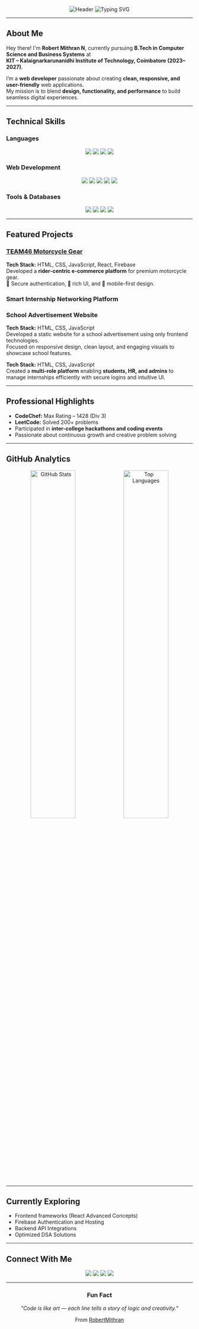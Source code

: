 
<div align="center">

<img src="https://capsule-render.vercel.app/api?type=rounded&height=300&color=112240&text=ROBERT%20MITHRAN&textBg=false&animation=twinkling&fontColor=3b82f6&fontAlign=50&rotate=0" alt="Header" />

<img src="https://readme-typing-svg.herokuapp.com?font=Fira+Code&size=22&duration=2500&pause=800&color=3B82F6&center=true&vCenter=true&width=650&lines=Creative+and+Curious+Developer;Turning+Ideas+into+Interactive+Experiences;Learning+and+Building+Every+Day;DSA+Problem+Solver" alt="Typing SVG" />

</div>

---

## About Me

Hey there! I'm **Robert Mithran N**, currently pursuing **B.Tech in Computer Science and Business Systems** at  
**KIT – Kalaignarkarunanidhi Institute of Technology, Coimbatore (2023–2027)**.

I’m a **web developer** passionate about creating **clean, responsive, and user-friendly** web applications.  
My mission is to blend **design, functionality, and performance** to build seamless digital experiences.

---

## Technical Skills

### Languages  
<p align="center">
  <img src="https://img.shields.io/badge/C++-1E3A8A?style=for-the-badge&logo=c%2B%2B&logoColor=white"/>
  <img src="https://img.shields.io/badge/C-0284C7?style=for-the-badge&logo=c&logoColor=white"/>
  <img src="https://img.shields.io/badge/Python-2563EB?style=for-the-badge&logo=python&logoColor=white"/>
  <img src="https://img.shields.io/badge/Java-9333EA?style=for-the-badge&logo=java&logoColor=white"/>
</p>  

### Web Development  
<p align="center">
  <img src="https://img.shields.io/badge/HTML5-F97316?style=for-the-badge&logo=html5&logoColor=white"/>
  <img src="https://img.shields.io/badge/CSS3-2563EB?style=for-the-badge&logo=css3&logoColor=white"/>
  <img src="https://img.shields.io/badge/JavaScript-FACC15?style=for-the-badge&logo=javascript&logoColor=black"/>
  <img src="https://img.shields.io/badge/React-22D3EE?style=for-the-badge&logo=react&logoColor=black"/>
  <img src="https://img.shields.io/badge/Firebase-F59E0B?style=for-the-badge&logo=firebase&logoColor=black"/>
</p>

### Tools & Databases  
<p align="center">
  <img src="https://img.shields.io/badge/Git-F43F5E?style=for-the-badge&logo=git&logoColor=white"/>
  <img src="https://img.shields.io/badge/GitHub-0F172A?style=for-the-badge&logo=github&logoColor=white"/>
  <img src="https://img.shields.io/badge/MySQL-0284C7?style=for-the-badge&logo=mysql&logoColor=white"/>
  <img src="https://img.shields.io/badge/VS_Code-3B82F6?style=for-the-badge&logo=visual-studio-code&logoColor=white"/>
</p>

---

## Featured Projects

### [TEAM46 Motorcycle Gear](https://github.com/RobertMithran/BikeGear/blob/main/index.html)
**Tech Stack:** HTML, CSS, JavaScript, React, Firebase  
Developed a **rider-centric e-commerce platform** for premium motorcycle gear.  
🔐 Secure authentication, 🎨 rich UI, and 📱 mobile-first design.

### Smart Internship Networking Platform

### School Advertisement Website
**Tech Stack:** HTML, CSS, JavaScript  
Developed a static website for a school advertisement using only frontend technologies.  
Focused on responsive design, clean layout, and engaging visuals to showcase school features.
  
**Tech Stack:** HTML, CSS, JavaScript  
Created a **multi-role platform** enabling **students, HR, and admins** to manage internships efficiently with secure logins and intuitive UI.

---

## Professional Highlights

- **CodeChef:** Max Rating – 1428 (Div 3)  
- **LeetCode:** Solved 200+ problems  
- Participated in **inter-college hackathons and coding events**  
- Passionate about continuous growth and creative problem solving  

---

## GitHub Analytics  

<div align="center">

<img width="49%" src="https://github-readme-stats.vercel.app/api?username=RobertMithran&show_icons=true&theme=radical&hide_border=true&count_private=true" alt="GitHub Stats" />
<img width="49%" src="https://github-readme-stats.vercel.app/api/top-langs/?username=RobertMithran&layout=compact&theme=radical&hide_border=true" alt="Top Languages" />

</div>

---

## Currently Exploring  
- Frontend frameworks (React Advanced Concepts)  
- Firebase Authentication and Hosting  
- Backend API Integrations  
- Optimized DSA Solutions  

---

## Connect With Me  

<p align="center">
  <a href="https://github.com/RobertMithran"><img src="https://img.shields.io/badge/GitHub-0F172A?style=for-the-badge&logo=github&logoColor=white"/></a>
  <a href="http://www.linkedin.com/in/robert-mithran-44a2522a6"><img src="https://img.shields.io/badge/LinkedIn-2563EB?style=for-the-badge&logo=linkedin&logoColor=white"/></a>
  <a href="mailto:robertmithran470@gmail.com"><img src="https://img.shields.io/badge/Email-DC2626?style=for-the-badge&logo=gmail&logoColor=white"/></a>
  <a href="https://codolio.com/profile/myth_x_46"><img src="https://img.shields.io/badge/Codolio-0891B2?style=for-the-badge&logo=codeforces&logoColor=white"/></a>
</p>

---

<div align="center">

### Fun Fact  
*"Code is like art — each line tells a story of logic and creativity."*  

From [RobertMithran](https://github.com/RobertMithran)

</div>
